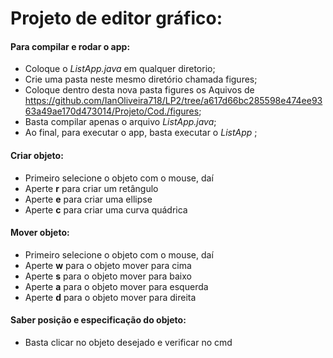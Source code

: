 # Projeto de editor gráfico:

#### Para compilar e rodar o app:
+ Coloque o _ListApp.java_ em qualquer diretorio;
+ Crie uma pasta neste mesmo diretório chamada figures;
+ Coloque dentro desta nova pasta figures os Aquivos de 
  https://github.com/IanOliveira718/LP2/tree/a617d66bc285598e474ee9363a49ae170d473014/Projeto/Cod./figures;
+ Basta compilar apenas o arquivo _ListApp.java_;
+ Ao final, para executar o app, basta executar o  _ListApp_ ;

#### Criar objeto:
+ Primeiro selecione o objeto com o mouse, daí
+ Aperte **r** para criar um retângulo
+ Aperte **e** para criar uma ellipse
+ Aperte **c** para criar uma curva quádrica

#### Mover objeto:
+ Primeiro selecione o objeto com o mouse, daí
+ Aperte **w** para o objeto mover para cima
+ Aperte **s** para o objeto mover para baixo
+ Aperte **a** para o objeto mover para esquerda
+ Aperte **d** para o objeto mover para direita

#### Saber posição e especificação do objeto:
+ Basta clicar no objeto desejado e verificar no cmd
